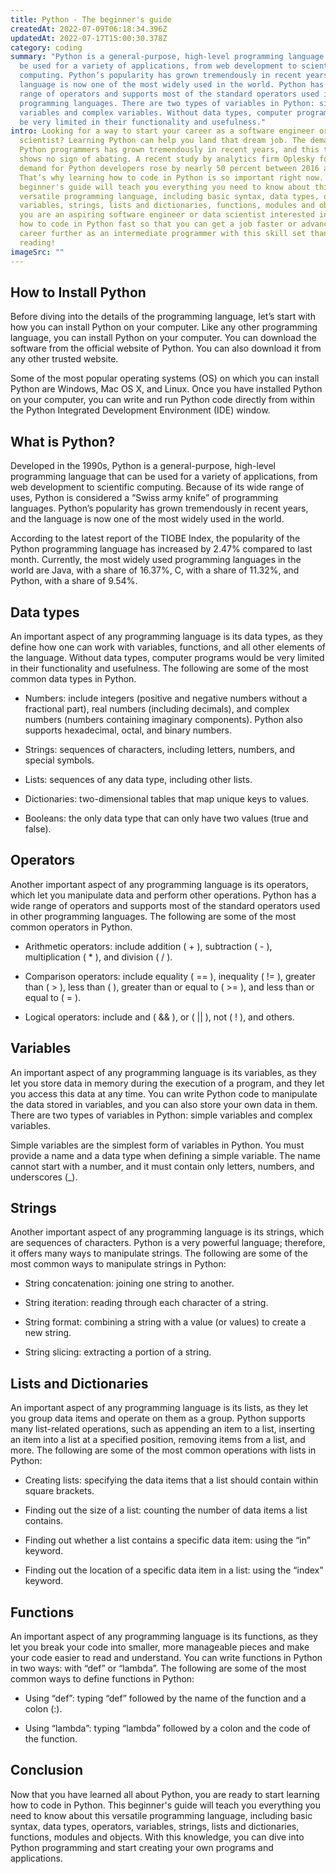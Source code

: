 ```yaml
---
title: Python - The beginner's guide
createdAt: 2022-07-09T06:18:34.396Z
updatedAt: 2022-07-17T15:00:30.378Z
category: coding
summary: "Python is a general-purpose, high-level programming language that can
  be used for a variety of applications, from web development to scientific
  computing. Python’s popularity has grown tremendously in recent years, and the
  language is now one of the most widely used in the world. Python has a wide
  range of operators and supports most of the standard operators used in other
  programming languages. There are two types of variables in Python: simple
  variables and complex variables. Without data types, computer programs would
  be very limited in their functionality and usefulness."
intro: Looking for a way to start your career as a software engineer or data
  scientist? Learning Python can help you land that dream job. The demand for
  Python programmers has grown tremendously in recent years, and this trend
  shows no sign of abating. A recent study by analytics firm Oplesky found that
  demand for Python developers rose by nearly 50 percent between 2016 and 2017.
  That’s why learning how to code in Python is so important right now. This
  beginner's guide will teach you everything you need to know about this
  versatile programming language, including basic syntax, data types, operators,
  variables, strings, lists and dictionaries, functions, modules and objects. If
  you are an aspiring software engineer or data scientist interested in learning
  how to code in Python fast so that you can get a job faster or advance your
  career further as an intermediate programmer with this skill set than keep
  reading!
imageSrc: ""
---
```


## How to Install Python

Before diving into the details of the programming language, let’s start with how you can install Python on your computer. Like any other programming language, you can install Python on your computer. You can download the software from the official website of Python. You can also download it from any other trusted website.

Some of the most popular operating systems (OS) on which you can install Python are Windows, Mac OS X, and Linux. Once you have installed Python on your computer, you can write and run Python code directly from within the Python Integrated Development Environment (IDE) window.

## What is Python?

Developed in the 1990s, Python is a general-purpose, high-level programming language that can be used for a variety of applications, from web development to scientific computing. Because of its wide range of uses, Python is considered a “Swiss army knife” of programming languages. Python’s popularity has grown tremendously in recent years, and the language is now one of the most widely used in the world.

According to the latest report of the TIOBE Index, the popularity of the Python programming language has increased by 2.47% compared to last month. Currently, the most widely used programming languages in the world are Java, with a share of 16.37%, C, with a share of 11.32%, and Python, with a share of 9.54%.

## Data types

An important aspect of any programming language is its data types, as they define how one can work with variables, functions, and all other elements of the language. Without data types, computer programs would be very limited in their functionality and usefulness. The following are some of the most common data types in Python.

- Numbers: include integers (positive and negative numbers without a fractional part), real numbers (including decimals), and complex numbers (numbers containing imaginary components). Python also supports hexadecimal, octal, and binary numbers.

- Strings: sequences of characters, including letters, numbers, and special symbols.

- Lists: sequences of any data type, including other lists.

- Dictionaries: two-dimensional tables that map unique keys to values.

- Booleans: the only data type that can only have two values (true and false).

## Operators

Another important aspect of any programming language is its operators, which let you manipulate data and perform other operations. Python has a wide range of operators and supports most of the standard operators used in other programming languages. The following are some of the most common operators in Python.

- Arithmetic operators: include addition ( + ), subtraction ( - ), multiplication ( * ), and division ( / ).

- Comparison operators: include equality ( == ), inequality ( != ), greater than ( > ), less than (  ), greater than or equal to ( >= ), and less than or equal to ( = ).

- Logical operators: include and ( && ), or ( || ), not ( ! ), and others.

## Variables

An important aspect of any programming language is its variables, as they let you store data in memory during the execution of a program, and they let you access this data at any time. You can write Python code to manipulate the data stored in variables, and you can also store your own data in them. There are two types of variables in Python: simple variables and complex variables.

Simple variables are the simplest form of variables in Python. You must provide a name and a data type when defining a simple variable. The name cannot start with a number, and it must contain only letters, numbers, and underscores (_).

## Strings

Another important aspect of any programming language is its strings, which are sequences of characters. Python is a very powerful language; therefore, it offers many ways to manipulate strings. The following are some of the most common ways to manipulate strings in Python:

- String concatenation: joining one string to another.

- String iteration: reading through each character of a string.

- String format: combining a string with a value (or values) to create a new string.

- String slicing: extracting a portion of a string.

## Lists and Dictionaries

An important aspect of any programming language is its lists, as they let you group data items and operate on them as a group. Python supports many list-related operations, such as appending an item to a list, inserting an item into a list at a specified position, removing items from a list, and more. The following are some of the most common operations with lists in Python:

- Creating lists: specifying the data items that a list should contain within square brackets.

- Finding out the size of a list: counting the number of data items a list contains.

- Finding out whether a list contains a specific data item: using the “in” keyword.

- Finding out the location of a specific data item in a list: using the “index” keyword.

## Functions

An important aspect of any programming language is its functions, as they let you break your code into smaller, more manageable pieces and make your code easier to read and understand. You can write functions in Python in two ways: with “def” or “lambda”. The following are some of the most common ways to define functions in Python:

- Using “def”: typing “def” followed by the name of the function and a colon (:).

- Using “lambda”: typing “lambda” followed by a colon and the code of the function.

## Conclusion

Now that you have learned all about Python, you are ready to start learning how to code in Python. This beginner's guide will teach you everything you need to know about this versatile programming language, including basic syntax, data types, operators, variables, strings, lists and dictionaries, functions, modules and objects. With this knowledge, you can dive into Python programming and start creating your own programs and applications.
